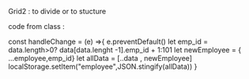 Grid2 : to divide or to stucture

code from class :

const handleChange = (e) =>{
e.preventDefault()
let emp_id = data.length>0? data[data.lenght -1].emp_id + 1:101
let newEmployee = { ...employee,emp_id}
let allData = [..data , newEmployee]
localStorage.setItem("employee",JSON.stingify(allData))
}
